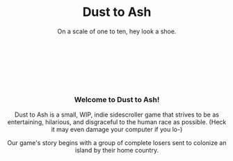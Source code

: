 <h1 align="center" color="red">Dust to Ash</h1>
<p align="center" color="#101010">On a scale of one to ten, hey look a shoe.</p>
<br>
<br>
<br>
<br>
<br>
<br>
<h3 align="center"> Welcome to Dust to Ash!</h3>
<p align="center">Dust to Ash is a small, WIP, indie sidescroller game that strives to be as entertaining, hilarious, and disgraceful to the human race as possible. (Heck it may even damage your computer if you lo-)</p>
<p align="center">Our game's story begins with a group of complete losers sent to colonize an island by their home country.<p>
